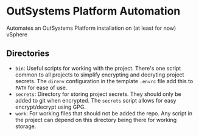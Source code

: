 # OutSystems Platform Automation

Automates an OutSystems Platform installation on (at least for now) vSphere

## Directories

* `bin`: Useful scripts for working with the project. There's one
  script common to all projects  to simplify encrypting and 
  decryting project secrets. The `direnv` configuration in the
  template `.envrc` file add this to `PATH` for ease of use.
* `secrets`: Directory for storing project secrets. They should only
  be added to git when encrypted. The `secrets` script allows for 
  easy encrypt/decrypt using GPG.
* `work`: For working files that should not be added the repo. Any
  script in the project can depend on this directory being there 
  for working storage.


